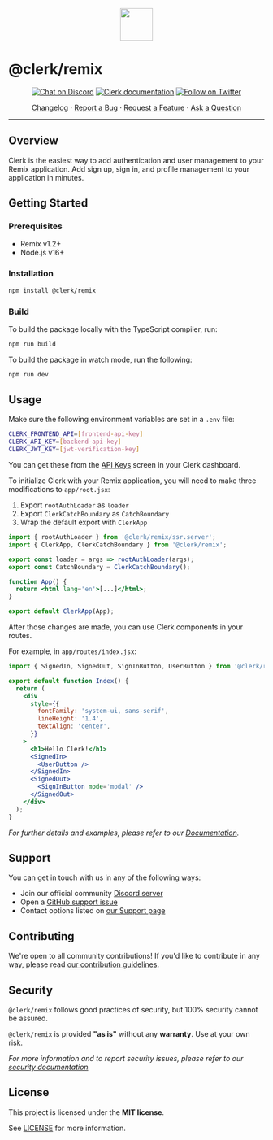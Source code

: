 <p align="center">
  <a href="https://clerk.com?utm_source=github&utm_medium=clerk_remix" target="_blank" rel="noopener noreferrer">
    <img src="https://images.clerk.com/static/logo-light-mode-400x400.png" height="64">
  </a>
  <br />
</p>

# @clerk/remix

<div align="center">

[![Chat on Discord](https://img.shields.io/discord/856971667393609759.svg?logo=discord)](https://discord.com/invite/b5rXHjAg7A)
[![Clerk documentation](https://img.shields.io/badge/documentation-clerk-green.svg)](https://clerk.com/docs?utm_source=github&utm_medium=clerk_remix)
[![Follow on Twitter](https://img.shields.io/twitter/follow/ClerkDev?style=social)](https://twitter.com/intent/follow?screen_name=ClerkDev)

[Changelog](https://github.com/clerkinc/javascript/blob/main/packages/remix/CHANGELOG.md)
·
[Report a Bug](https://github.com/clerkinc/javascript/issues/new?assignees=&labels=bug&template=bug_report.md&title=Bug%3A+)
·
[Request a Feature](https://github.com/clerkinc/javascript/issues/new?assignees=&labels=enhancement&template=feature_request.md&title=Feature%3A+)
·
[Ask a Question](https://github.com/clerkinc/javascript/issues/new?assignees=&labels=question&template=ask_a_question.md&title=Support%3A+)

</div>

---

## Overview

Clerk is the easiest way to add authentication and user management to your Remix application. Add sign up, sign in, and profile management to your application in minutes.

## Getting Started

### Prerequisites

- Remix v1.2+
- Node.js v16+

### Installation

```sh
npm install @clerk/remix
```

### Build

To build the package locally with the TypeScript compiler, run:

```sh
npm run build
```

To build the package in watch mode, run the following:

```sh
npm run dev
```

## Usage

Make sure the following environment variables are set in a `.env` file:

```sh
CLERK_FRONTEND_API=[frontend-api-key]
CLERK_API_KEY=[backend-api-key]
CLERK_JWT_KEY=[jwt-verification-key]
```

You can get these from the [API Keys](https://dashboard.clerk.com/last-active?path=api-keys) screen in your Clerk dashboard.

To initialize Clerk with your Remix application, you will need to make three modifications to `app/root.jsx`:

1. Export `rootAuthLoader` as `loader`
2. Export `ClerkCatchBoundary` as `CatchBoundary`
3. Wrap the default export with `ClerkApp`

```jsx
import { rootAuthLoader } from '@clerk/remix/ssr.server';
import { ClerkApp, ClerkCatchBoundary } from '@clerk/remix';

export const loader = args => rootAuthLoader(args);
export const CatchBoundary = ClerkCatchBoundary();

function App() {
  return <html lang='en'>[...]</html>;
}

export default ClerkApp(App);
```

After those changes are made, you can use Clerk components in your routes.

For example, in `app/routes/index.jsx`:

```jsx
import { SignedIn, SignedOut, SignInButton, UserButton } from '@clerk/remix';

export default function Index() {
  return (
    <div
      style={{
        fontFamily: 'system-ui, sans-serif',
        lineHeight: '1.4',
        textAlign: 'center',
      }}
    >
      <h1>Hello Clerk!</h1>
      <SignedIn>
        <UserButton />
      </SignedIn>
      <SignedOut>
        <SignInButton mode='modal' />
      </SignedOut>
    </div>
  );
}
```

_For further details and examples, please refer to our [Documentation](https://clerk.com/docs/get-started/remix?utm_source=github&utm_medium=clerk_remix)._

## Support

You can get in touch with us in any of the following ways:

- Join our official community [Discord server](https://clerk.com/discord)
- Open a [GitHub support issue](https://github.com/clerkinc/javascript/issues/new?assignees=&labels=question&template=ask_a_question.md&title=Support%3A+)
- Contact options listed on [our Support page](https://clerk.com/support?utm_source=github&utm_medium=clerk_remix)

## Contributing

We're open to all community contributions! If you'd like to contribute in any way, please read [our contribution guidelines](https://github.com/clerkinc/javascript/blob/main/packages/remix/docs/CONTRIBUTING.md).

## Security

`@clerk/remix` follows good practices of security, but 100% security cannot be assured.

`@clerk/remix` is provided **"as is"** without any **warranty**. Use at your own risk.

_For more information and to report security issues, please refer to our [security documentation](https://github.com/clerkinc/javascript/blob/main/packages/remix/docs/SECURITY.md)._

## License

This project is licensed under the **MIT license**.

See [LICENSE](https://github.com/clerkinc/javascript/blob/main/packages/remix/LICENSE) for more information.
